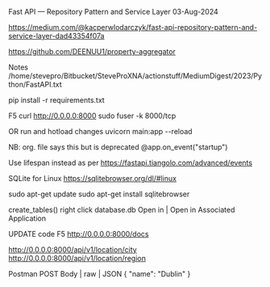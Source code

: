 Fast API — Repository Pattern and Service Layer
03-Aug-2024

https://medium.com/@kacperwlodarczyk/fast-api-repository-pattern-and-service-layer-dad43354f07a

https://github.com/DEENUU1/property-aggregator

Notes
/home/stevepro/Bitbucket/SteveProXNA/actionstuff/MediumDigest/2023/Python/FastAPI.txt


pip install -r requirements.txt

F5
curl http://0.0.0.0:8000
sudo fuser -k 8000/tcp

OR run and hotload changes
uvicorn main:app --reload

NB:
org. file says this but is deprecated
@app.on_event("startup")

Use lifespan instead as per 
https://fastapi.tiangolo.com/advanced/events


SQLite for Linux
https://sqlitebrowser.org/dl/#linux

sudo apt-get update
sudo apt-get install sqlitebrowser

create_tables()
right click database.db
Open in | Open in Associated Application


UPDATE code
F5
http://0.0.0.0:8000/docs


http://0.0.0.0:8000/api/v1/location/city
http://0.0.0.0:8000/api/v1/location/region


Postman
POST
Body | raw | JSON
{
    "name": "Dublin"
}